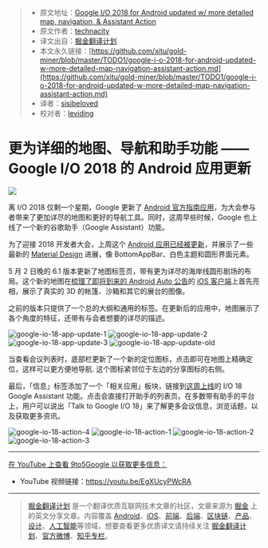 > * 原文地址：[Google I/O 2018 for Android updated w/ more detailed map, navigation, & Assistant Action](https://9to5google.com/2018/05/02/google-i-o-2018-for-android-updated-w-more-detailed-map-navigation-assistant-action/)
> * 原文作者：[technacity](https://twitter.com/technacity)
> * 译文出自：[掘金翻译计划](https://github.com/xitu/gold-miner)
> * 本文永久链接：[https://github.com/xitu/gold-miner/blob/master/TODO1/google-i-o-2018-for-android-updated-w-more-detailed-map-navigation-assistant-action.md](https://github.com/xitu/gold-miner/blob/master/TODO1/google-i-o-2018-for-android-updated-w-more-detailed-map-navigation-assistant-action.md)
> * 译者：[sisibeloved](https://github.com/sisibeloved)
> * 校对者：[leviding](https://github.com/leviding)

# 更为详细的地图、导航和助手功能 —— Google I/O 2018 的 Android 应用更新

![](https://9to5google.files.wordpress.com/2018/04/google_io_18_app.jpg?quality=82&w=1024#038;strip=all&w=1600)

离 I/O 2018 仅剩一个星期，Google 更新了 [Android 官方指南应用](https://play.google.com/store/apps/details?id=com.google.samples.apps.iosched)，为大会参与者带来了更加详尽的地图和更好的导航工具。同时，这周早些时候，Google 也上线了一个新的谷歌助手（Google Assistant）功能。

为了迎接 2018 开发者大会，上周这个 [Android 应用已经被更新](https://9to5google.com/2018/04/26/google-io-2018-android-material-design/)，并展示了一些最新的 [Material Design](https://9to5google.com/2018/04/26/what-is-material-design-2-examples-launch-io/) 进展，像 BottomAppBar、白色主题和圆形界面元素。

5 月 2 日晚的 6.1 版本更新了地图标签页，带有更为详尽的海岸线圆形剧场的布局。这个新的地图在[梳理了即将到来的 Android Auto 公告](https://9to5google.com/2018/04/30/google-io-18-android-auto-new/)的 [iOS 客户端](https://go.redirectingat.com/?id=3947X1518523&xs=1&isjs=1&url=https%3A%2F%2Fitunes.apple.com%2Fus%2Fapp%2Fgoogle-i-o-2017%2Fid1109898820%3Fmt%3D8%26ign-mpt%3Duo%253D4&xguid=d44cc47b8aff3d8b9ff34bd030eaddac&xuuid=ed349d34e7eb230b1c8b9d9f2397146e&xsessid=d3d0fe4235c34199f73e1f3178be0274&xcreo=0&xed=0&sref=https%3A%2F%2F9to5google.com%2F2018%2F05%2F02%2Fgoogle-i-o-2018-for-android-updated-w-more-detailed-map-navigation-assistant-action%2F&xtz=-480&jv=13.3.0&bv=2.5.1)上首先亮相，展示了真实的 3D 的帐篷、沙箱和其它的展台的图像。

之前的版本只提供了一个总的大纲和通用的标签。在更新后的应用中，地图展示了各个角度的特征，还带有与会者想要的详尽的描述。

![google-io-18-app-update-1](https://9to5google.files.wordpress.com/2018/05/google-io-18-app-update-1.png?w=246&h=437&quality=82&strip=all) ![google-io-18-app-update-2](https://9to5google.files.wordpress.com/2018/05/google-io-18-app-update-2.png?w=246&h=437&quality=82&strip=all) ![google-io-18-app-update-3](https://9to5google.files.wordpress.com/2018/05/google-io-18-app-update-3.png?w=246&h=437&quality=82&strip=all) ![google-io-18-app-update-old](https://9to5google.files.wordpress.com/2018/05/google-io-18-app-update-old.png?w=246&h=437&quality=82&strip=all)

当查看会议列表时，底部栏更新了一个新的定位图标，点击即可在地图上精确定位，这样可以更方便地导航. 这个图标紧邻位于左边的分享图标的右侧。

最后，「信息」标签添加了一个「相关应用」板块，链接到[这周上线](https://twitter.com/ActionsOnGoogle/status/991346508204314624)的 I/O 18 Google Assistant 功能。点击会直接打开助手的列表页。在多数带有助手的平台上，用户可以说出「Talk to Google I/O 18」来了解更多会议信息，浏览话题，以及获取更多资讯。

![google-io-18-action-4](https://9to5google.files.wordpress.com/2018/05/google-io-18-action-4.png?w=246&h=437&quality=82&strip=all) ![google-io-18-action-1](https://9to5google.files.wordpress.com/2018/05/google-io-18-action-1.png?w=246&h=437&quality=82&strip=all) ![google-io-18-action-2](https://9to5google.files.wordpress.com/2018/05/google-io-18-action-2.png?w=246&h=437&quality=82&strip=all) ![google-io-18-action-3](https://9to5google.files.wordpress.com/2018/05/google-io-18-action-3.png?w=246&h=437&quality=82&strip=all)

---

[在 YouTube 上查看 9to5Google 以获取更多信息：](https://www.youtube.com/c/9to5google?sub_confirmation=1)

* YouTube 视频链接：https://youtu.be/EgXUcyPWcRA


---

> [掘金翻译计划](https://github.com/xitu/gold-miner) 是一个翻译优质互联网技术文章的社区，文章来源为 [掘金](https://juejin.im) 上的英文分享文章。内容覆盖 [Android](https://github.com/xitu/gold-miner#android)、[iOS](https://github.com/xitu/gold-miner#ios)、[前端](https://github.com/xitu/gold-miner#前端)、[后端](https://github.com/xitu/gold-miner#后端)、[区块链](https://github.com/xitu/gold-miner#区块链)、[产品](https://github.com/xitu/gold-miner#产品)、[设计](https://github.com/xitu/gold-miner#设计)、[人工智能](https://github.com/xitu/gold-miner#人工智能)等领域，想要查看更多优质译文请持续关注 [掘金翻译计划](https://github.com/xitu/gold-miner)、[官方微博](http://weibo.com/juejinfanyi)、[知乎专栏](https://zhuanlan.zhihu.com/juejinfanyi)。
